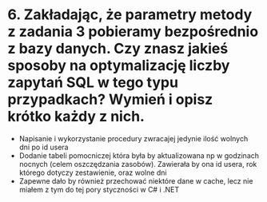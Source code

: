 # 6. Zakładając, że parametry metody z zadania 3 pobieramy bezpośrednio z bazy danych. Czy znasz jakieś sposoby na optymalizację liczby zapytań SQL w tego typu przypadkach? Wymień i opisz krótko każdy z nich.

- Napisanie i wykorzystanie procedury zwracajej jedynie ilość wolnych dni po id usera
- Dodanie tabeli pomocniczej która była by aktualizowana np w godzinach nocnych (celem oszczędzania zasobów). Zawierała by ona id usera, rok którego dotyczy zestawienie, oraz wolne dni
- Zapewne dało by również przechować niektóre dane w cache, lecz nie miałem z tym do tej pory styczności w C# i .NET